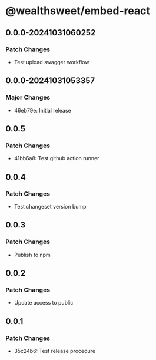 # @wealthsweet/embed-react

## 0.0.0-20241031060252

### Patch Changes

- Test upload swagger workflow

## 0.0.0-20241031053357

### Major Changes

- 46eb79e: Initial release

## 0.0.5

### Patch Changes

- 41bb6a8: Test github action runner

## 0.0.4

### Patch Changes

- Test changeset version bump

## 0.0.3

### Patch Changes

- Publish to npm

## 0.0.2

### Patch Changes

- Update access to public

## 0.0.1

### Patch Changes

- 35c24b6: Test release procedure

